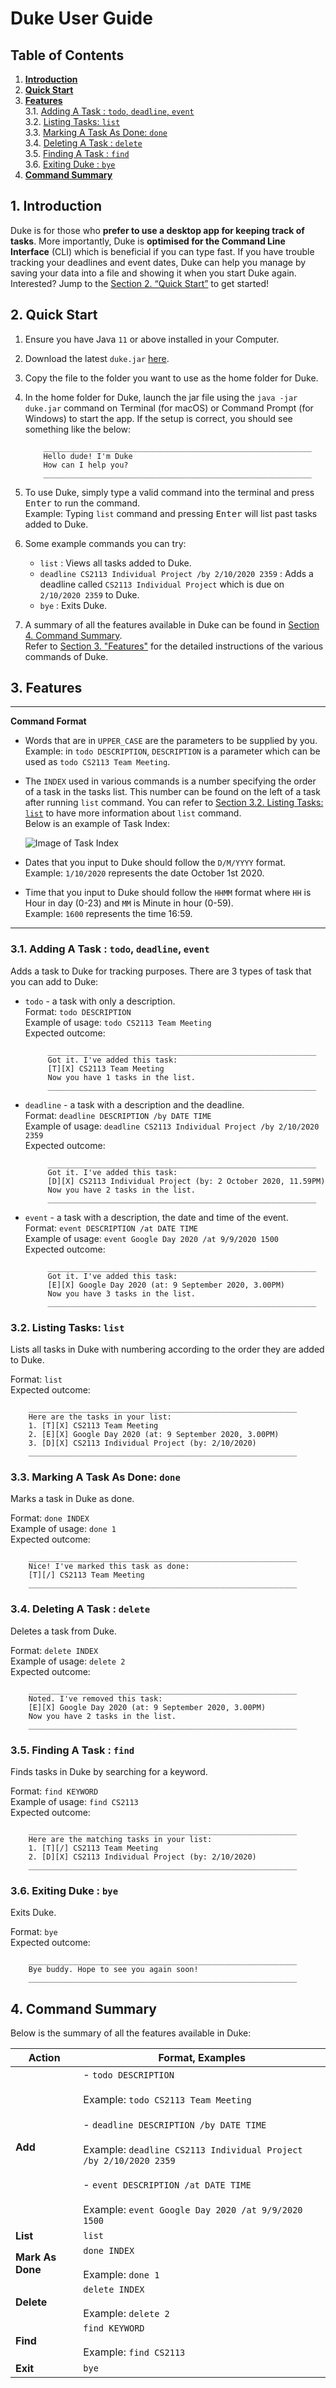 # Duke User Guide

## Table of Contents
1. [**Introduction**](#1-introduction)
1. [**Quick Start**](#2-quick-start)
1. [**Features**](#3-features)\
3.1. [Adding A Task : `todo`, `deadline`, `event`](#31-adding-a-task--todo-deadline-event)\
3.2. [Listing Tasks: `list`](#32-listing-tasks-list)\
3.3. [Marking A Task As Done: `done`](#33-marking-a-task-as-done-done)\
3.4. [Deleting A Task : `delete`](#34-deleting-a-task--delete)\
3.5. [Finding A Task : `find`](#35-finding-a-task--find)\
3.6. [Exiting Duke : `bye`](#36-exiting-duke--bye)
1. [**Command Summary**](#4-command-summary)

## 1. Introduction

Duke is for those who **prefer to use a desktop app for keeping track of tasks**.
More importantly, Duke is **optimised for the Command Line Interface** (CLI) which is beneficial if you can type fast.
If you have trouble tracking your deadlines and event dates, Duke can help you manage by saving your data into a file
and showing it when you start Duke again. Interested? Jump to the [Section 2. “Quick Start”](#2-quick-start) 
to get started!

## 2. Quick Start
1. Ensure you have Java `11` or above installed in your Computer.

1. Download the latest `duke.jar` [here]().

1. Copy the file to the folder you want to use as the home folder for Duke.

1. In the home folder for Duke, launch the jar file using the `java -jar duke.jar` command 
on Terminal (for macOS) or Command Prompt (for Windows) to start the app. 
If the setup is correct, you should see something like the below:
    ```
        ____________________________________________________________
        Hello dude! I'm Duke
        How can I help you?
        ____________________________________________________________
    ```

1. To use Duke, simply type a valid command into the terminal and press <kbd>Enter</kbd> to run the command.\
    Example: Typing `list` command and pressing <kbd>Enter</kbd> will list past tasks added to Duke.

1. Some example commands you can try:

    - `list` : Views all tasks added to Duke.
    - `deadline CS2113 Individual Project /by 2/10/2020 2359` : Adds a deadline called `CS2113 Individual Project`
    which is due on `2/10/2020 2359` to Duke.
    - `bye` : Exits Duke.

1. A summary of all the features available in Duke can be found in [Section 4. Command Summary](#4-command-summary).\
   Refer to [Section 3. "Features"](#3-features) for the detailed instructions of the various commands of Duke.  

## 3. Features 

---
**Command Format**

- Words that are in `UPPER_CASE` are the parameters to be supplied by you.\
Example: in `todo DESCRIPTION`, `DESCRIPTION` is a parameter which can be used as `todo CS2113 Team Meeting`.
- The `INDEX` used in various commands is a number specifying the order of a task in the tasks list.
This number can be found on the left of a task after running `list` command.
You can refer to [Section 3.2. Listing Tasks: `list`](#32-listing-tasks-list) to have more information about `list` command.\
Below is an example of Task Index:

    ![Image of Task Index](./TaskIndex.png)

- Dates that you input to Duke should follow the `D/M/YYYY` format.\
    Example: `1/10/2020` represents the date October 1st 2020.
- Time that you input to Duke should follow the `HHMM` format where `HH` is Hour in day (0-23)
and `MM` is Minute in hour (0-59).\
    Example: `1600` represents the time 16:59. 
--- 


### 3.1. Adding A Task : `todo`, `deadline`, `event`
Adds a task to Duke for tracking purposes.
There are 3 types of task that you can add to Duke:
- `todo` - a task with only a description.\
    Format: `todo DESCRIPTION`\
    Example of usage: `todo CS2113 Team Meeting`\
    Expected outcome:
    ```
         ____________________________________________________________
         Got it. I've added this task:
         [T][X] CS2113 Team Meeting
         Now you have 1 tasks in the list.
         ____________________________________________________________
    ```
  
- `deadline` - a task with a description and the deadline.\
    Format: `deadline DESCRIPTION /by DATE TIME`\
    Example of usage: `deadline CS2113 Individual Project /by 2/10/2020 2359`\
    Expected outcome:
    ```
         ____________________________________________________________
         Got it. I've added this task:
         [D][X] CS2113 Individual Project (by: 2 October 2020, 11.59PM)
         Now you have 2 tasks in the list.
         ____________________________________________________________
    ``` 
- `event` - a task with a description, the date and time of the event.\
    Format: `event DESCRIPTION /at DATE TIME`\
    Example of usage: `event Google Day 2020 /at 9/9/2020 1500`\
    Expected outcome:
    ```
         ____________________________________________________________
         Got it. I've added this task:
         [E][X] Google Day 2020 (at: 9 September 2020, 3.00PM)
         Now you have 3 tasks in the list.
         ____________________________________________________________
    ``` 

### 3.2. Listing Tasks: `list`
Lists all tasks in Duke with numbering according to the order they are added to Duke.

Format: `list`\
Expected outcome:
```
    ____________________________________________________________
    Here are the tasks in your list:
    1. [T][X] CS2113 Team Meeting
    2. [E][X] Google Day 2020 (at: 9 September 2020, 3.00PM)
    3. [D][X] CS2113 Individual Project (by: 2/10/2020)
    ____________________________________________________________
``` 

### 3.3. Marking A Task As Done: `done`
Marks a task in Duke as done.

Format: `done INDEX`\
Example of usage: `done 1`\
Expected outcome:
```
    ____________________________________________________________
    Nice! I've marked this task as done:
    [T][/] CS2113 Team Meeting
    ____________________________________________________________
``` 

### 3.4. Deleting A Task : `delete`
Deletes a task from Duke.

Format: `delete INDEX`\
Example of usage: `delete 2`\
Expected outcome:
```
    ____________________________________________________________
    Noted. I've removed this task:
    [E][X] Google Day 2020 (at: 9 September 2020, 3.00PM)
    Now you have 2 tasks in the list.
    ____________________________________________________________
``` 

### 3.5. Finding A Task : `find`
Finds tasks in Duke by searching for a keyword.

Format: `find KEYWORD`\
Example of usage: `find CS2113`\
Expected outcome:
```
    ____________________________________________________________
    Here are the matching tasks in your list:
    1. [T][/] CS2113 Team Meeting
    2. [D][X] CS2113 Individual Project (by: 2/10/2020)
    ____________________________________________________________
``` 

### 3.6. Exiting Duke : `bye`
Exits Duke.

Format: `bye`\
Expected outcome:
```
    ____________________________________________________________
    Bye buddy. Hope to see you again soon!
    ____________________________________________________________
``` 

## 4. Command Summary

Below is the summary of all the features available in Duke:

**Action** | **Format, Examples** 
|------|-----------------|
**Add** | - `todo DESCRIPTION`<br><br> Example: `todo CS2113 Team Meeting`<br><br> - `deadline DESCRIPTION /by DATE TIME`<br><br> Example: `deadline CS2113 Individual Project /by 2/10/2020 2359`<br><br> - `event DESCRIPTION /at DATE TIME`<br><br> Example: `event Google Day 2020 /at 9/9/2020 1500`
**List** | `list`
**Mark As Done** | `done INDEX`<br><br> Example: `done 1`
**Delete** | `delete INDEX`<br><br> Example: `delete 2`
**Find** | `find KEYWORD`<br><br> Example: `find CS2113`
**Exit** | `bye`
